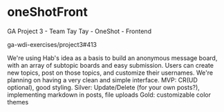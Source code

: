 # oneShotFront
GA Project 3 - Team Tay Tay - OneShot - Frontend

ga-wdi-exercises/project3#413

We're using Hab's idea as a basis to build an anonymous message board, with an array of subtopic boards and easy submission. Users can create new topics, post on those topics, and customize their usernames. We're planning on having a very clean and simple interface.
MVP: CR(UD optional), good styling.
Silver: Update/Delete (for your own posts?), implementing markdown in posts, file uploads
Gold: customizable color themes
